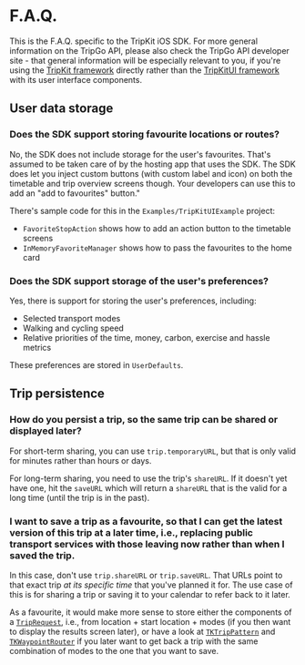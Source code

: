 # F.A.Q.

This is the F.A.Q. specific to the TripKit iOS SDK. For more general information on the TripGo API, please also check the TripGo API developer site - that general information will be especially relevant to you, if you're using the [TripKit framework](TripKit/TripKit.html) directly rather than the [TripKitUI framework](TripKit/TripKitUI.html) with its user interface components.

## User data storage

### Does the SDK support storing favourite locations or routes?

No, the SDK does not include storage for the user's favourites. That's assumed to be taken care of by the hosting app that uses the SDK. The SDK does let you inject custom buttons (with custom label and icon) on both the timetable and trip overview screens though. Your developers can use this to add an "add to favourites" button."

There's sample code for this in the `Examples/TripKitUIExample` project:

- `FavoriteStopAction` shows how to add an action button to the timetable screens
- `InMemoryFavoriteManager` shows how to pass the favourites to the home card

### Does the SDK support storage of the user's preferences?

Yes, there is support for storing the user's preferences, including:

- Selected transport modes
- Walking and cycling speed
- Relative priorities of the time, money, carbon, exercise and hassle metrics

These preferences are stored in `UserDefaults`.

## Trip persistence

### How do you persist a trip, so the same trip can be shared or displayed later?

For short-term sharing, you can use `trip.temporaryURL`, but that is only valid for minutes rather than hours or days.

For long-term sharing, you need to use the trip's `shareURL`. If it doesn't yet have one, hit the `saveURL` which will return a `shareURL` that is the valid for a long time (until the trip is in the past).

### I want to save a trip as a favourite, so that I can get the latest version of this trip at a later time, i.e., replacing public transport services with those leaving now rather than when I saved the trip.

In this case, don't use `trip.shareURL` or `trip.saveURL`. That URLs point to that exact trip *at its specific time* that you've planned it for. The use case of this is for sharing a trip or saving it to your calendar to refer back to it later.

As a favourite, it would make more sense to store either the components of a [`TripRequest`](TripKit/TripKit/Classes/TripRequest.html), i.e., from location + start location + modes (if you then want to display the results screen later), or have a look at [`TKTripPattern`](TripKit/TripKit/Enums/TKTripPattern.html) and [`TKWaypointRouter`](TripKit/TripKit/Enums/TKWaypointRouter.html) if you later want to get back a trip with the same combination of modes to the one that you want to save.
